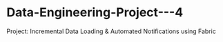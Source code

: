 # Data-Engineering-Project---4
Project: Incremental Data Loading &amp; Automated Notifications using Fabric

